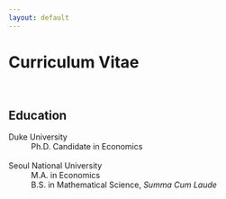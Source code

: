 ```yaml
---
layout: default
---
```


# Curriculum Vitae

<br>

## Education

<dl>
<dt> Duke University </dt>
<dd> Ph.D. Candidate in Economics </dd>
<br>
<dt> Seoul National University </dt>
<dd> M.A. in Economics </dd>
<dd> B.S. in Mathematical Science, <i>Summa Cum Laude </i> </dd>
</dl>
